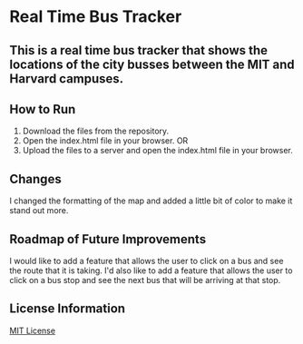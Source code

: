 # Real Time Bus Tracker

## This is a real time bus tracker that shows the locations of the city busses between the MIT and Harvard campuses.

## How to Run
1. Download the files from the repository.
2. Open the index.html file in your browser.
OR  
3. Upload the files to a server and open the index.html file in your browser.

## Changes
I changed the formatting of the map and added a little bit of color to make it stand out more.

## Roadmap of Future Improvements
I would like to add a feature that allows the user to click on a bus and see the route that it is taking. I'd also like to add a feature that allows the user to click on a bus stop and see the next bus that will be arriving at that stop.

## License Information
<a href="https://github.com/dlafavre/MIT-Realtime-Bus-Tracker/blob/master/LICENSE">MIT License</a>
